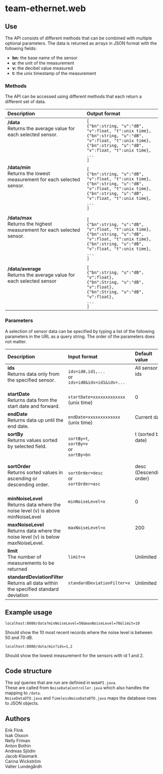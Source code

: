 # team-ethernet.web

## Use

The API consists of different methods that can be combined with multiple optional parameters. The data is returned as arrays in JSON format with the following fields:

* **bn:** the base name of the sensor
* **u:** the unit of the measurement
* **v:** the decibel value measured
* **t:** the unix timestamp of the measurement

### Methods

The API can be accessed using different methods that each return a different set of data.

| Description   | Output format  |
|:--------------|:---------------|
|**/data**<br>Returns the average value for each selected sensor.</br> <br> </br> <br> </br>|`[`<br>`{"bn":string, "u":"dB", "v":float, "t":unix time},`</br>`{"bn":string, "u":"dB", "v":float, "t":unix time},`<br>`{"bn":string, "u":"dB", "v":float, "t":unix time},`</br>`...`<br>`]`</br>|
|**/data/min**<br>Returns the lowest measurement for each selected sensor.</br> <br> </br> <br> </br>|`[`<br>`{"bn":string, "u":"dB", "v":float, "t":unix time},`</br>`{"bn":string, "u":"dB", "v":float, "t":unix time},`<br>`{"bn":string, "u":"dB", "v":float, "t":unix time},`</br>`...`<br>`]`</br>|
|**/data/max**<br>Returns the highest measurement for each selected sensor.</br> <br> </br> <br> </br>|`[`<br>`{"bn":string, "u":"dB", "v":float, "t":unix time},`</br>`{"bn":string, "u":"dB", "v":float, "t":unix time},`<br>`{"bn":string, "u":"dB", "v":float, "t":unix time},`</br>`...`<br>`]`</br>|
|**/data/average**<br>Returns the average value for each selected sensor</br> <br> </br> <br> </br>|`[`<br>`{"bn":string, "u":"dB", "v":float},`</br>`{"bn":String, "u":"dB", "v":float},`<br>`{"bn":String, "u":"dB", "v":float},`</br>`...`<br>`]`</br>|

### Parameters

A selection of sensor data can be specified by typing a list of the following parameters in the URL as a query string. The order of the parameters does not matter.

| Description   | Input format  | Default value  |
|:--------------|:--------------|:---------------|
|**ids**<br>Returns data only from the specified sensor.</br>&nbsp;|`ids=id0,id1,...`<br>or</br>`ids=id0&ids=id1&ids=...`|All sensor ids<br> </br>&nbsp;|
|**startDate**<br>Returns data from the start date and forward.</br>|`startDate=xxxxxxxxxxxxx` (unix time)|0<br> </br>|
|**endDate**<br>Returns data up until the end date.</br>|`endDate=xxxxxxxxxxxxx` (unix time)|Current date<br> </br>|
|**sortBy**<br>Returns values sorted by selected field.</br> <br> </br>|`sortBy=t`,<br>`sortBy=v`</br>or<br>`sortBy=bn`</br>|t (sorted by date)<br> </br> <br> </br>|
|**sortOrder**<br>Returns sorted values in ascending or descending order.</br>&nbsp;|`sortOrder=desc`<br>or</br>`sortOrder=asc`|desc (Descending order)<br></br>&nbsp;|
|**minNoiseLevel**<br>Returns data where the noise level (v) is above minNoiseLevel</br>|`minNoiseLevel=x`<br> </br>&nbsp;|0<br> </br>&nbsp;|
|**maxNoiseLevel**<br>Returns data where the noise level (v) is below maxNoiseLevel.</br>|`maxNoiseLevel=x`<br> </br>&nbsp;|200<br> </br>&nbsp;|
|**limit**<br>The number of measurements to be returned</br>|`limit=x`<br> </br>|Unlimited<br> </br>|
|**standardDeviationFilter**<br>Returns all data within the specified standard deviation</br>|`standardDeviationFilter=x`<br> </br>|Unlimited<br> </br>|

## Example usage

```
localhost:8080/data?minNoiseLevel=50&maxNoiseLevel=70&limit=10
```

Should show the 10 most recent records where the noise level is between 50 and 70 dB.

```
localhost:8080/data/min?ids=1,2
```

Should show the lowest measurement for the sensors with id 1 and 2.

## Code structure

The sql queries that are run are definied in `WebAPI.java`.     
These are called from `NoiseDataController.java` which also handles the mapping to `/data`.     
`NoiseDataDTO.java` and `TimelessNoiseDataDTO.java` maps the database rows to JSON objects.     

## Authors

Erik Flink    
Isak Olsson   
Nelly Friman  
Anton Bothin     
Andreas Sjödin  
Jacob Klasmark    
Carina Wickström  
Valter Lundegårdh   
